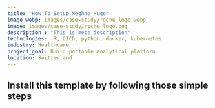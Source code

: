 ```yaml
---
title: "How To Setup Meghna Hugo"
image_webp: images/case-study/roche_logo.webp
image: images/case-study/roche_logo.png
description : "This is meta description"
technologies:  R, CICD, python, docker, kubernetes
industry: Healthcare
project_goal: Build portable analytical platform 
location: Switzerland
---
```


## Install this template by following those simple steps

